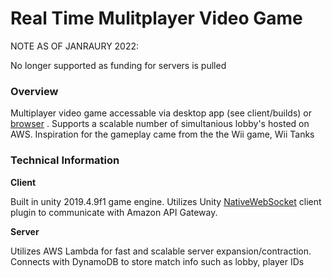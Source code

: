 # Real Time Mulitplayer Video Game

NOTE AS OF JANRAURY 2022:

No longer supported as funding for servers is pulled

### Overview
Multiplayer video game accessable via desktop app (see client/builds) or [browser](https://mmsteelee.itch.io/cloudtankgame) .
Supports a scalable number of simultanious lobby's hosted on AWS.
Inspiration for the gameplay came from the the Wii game, Wii Tanks


### Technical Information 
**Client**

Built in unity 2019.4.9f1 game engine. Utilizes Unity [NativeWebSocket](https://github.com/endel/NativeWebSocket) client plugin to communicate with Amazon API Gateway. 

**Server**

Utilizes AWS Lambda for fast and scalable server expansion/contraction. Connects with DynamoDB to store match info such as lobby, player IDs    
